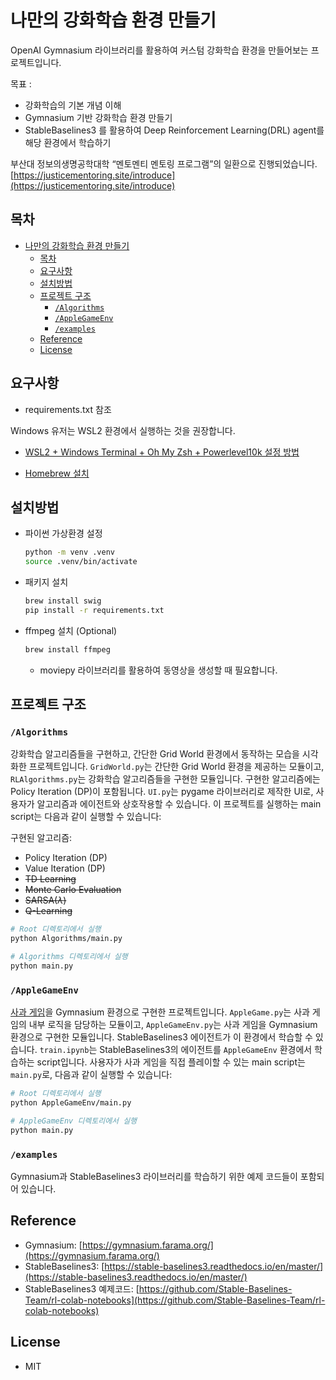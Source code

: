 # 나만의 강화학습 환경 만들기

OpenAI Gymnasium 라이브러리를 활용하여 커스텀 강화학습 환경을 만들어보는 프로젝트입니다.

목표 :

- 강화학습의 기본 개념 이해
- Gymnasium 기반 강화학습 환경 만들기
- StableBaselines3 를 활용하여 Deep Reinforcement Learning(DRL) agent를 해당 환경에서 학습하기

부산대 정보의생명공학대학 “멘토멘티 멘토링 프로그램”의 일환으로 진행되었습니다.
[https://justicementoring.site/introduce](https://justicementoring.site/introduce)

## 목차

- [나만의 강화학습 환경 만들기](#나만의-강화학습-환경-만들기)
  - [목차](#목차)
  - [요구사항](#요구사항)
  - [설치방법](#설치방법)
  - [프로젝트 구조](#프로젝트-구조)
    - [`/Algorithms`](#algorithms)
    - [`/AppleGameEnv`](#applegameenv)
    - [`/examples`](#examples)
  - [Reference](#reference)
  - [License](#license)

## 요구사항

- requirements.txt 참조

Windows 유저는 WSL2 환경에서 실행하는 것을 권장합니다.

- [WSL2 + Windows Terminal + Oh My Zsh + Powerlevel10k 설정 방법](https://gist.github.com/zachrank/fc71ed301e9823264ddac4fb77975735)

- [Homebrew 설치](https://brew.sh)

## 설치방법

- 파이썬 가상환경 설정

    ```bash
    python -m venv .venv
    source .venv/bin/activate
    ```

- 패키지 설치

    ```bash
    brew install swig
    pip install -r requirements.txt
    ```

- ffmpeg 설치 (Optional)

    ```bash
    brew install ffmpeg
    ```

  - moviepy 라이브러리를 활용하여 동영상을 생성할 때 필요합니다.

## 프로젝트 구조

### `/Algorithms`

강화학습 알고리즘들을 구현하고, 간단한 Grid World 환경에서 동작하는 모습을 시각화한 프로젝트입니다. `GridWorld.py`는 간단한 Grid World 환경을 제공하는 모듈이고, `RLAlgorithms.py`는 강화학습 알고리즘들을 구현한 모듈입니다. 구현한 알고리즘에는 Policy Iteration (DP)이 포함됩니다. `UI.py`는 pygame 라이브러리로 제작한 UI로, 사용자가 알고리즘과 에이전트와 상호작용할 수 있습니다. 이 프로젝트를 실행하는 main script는 다음과 같이 실행할 수 있습니다:

구현된 알고리즘:

- Policy Iteration (DP)
- Value Iteration (DP)
- ~~TD Learning~~
- ~~Monte Carlo Evaluation~~
- ~~SARSA($\lambda$)~~
- ~~Q-Learning~~

```bash
# Root 디렉토리에서 실행
python Algorithms/main.py

# Algorithms 디렉토리에서 실행
python main.py
```

### `/AppleGameEnv`

[사과 게임](https://en.gamesaien.com/game/fruit_box/)을 Gymnasium 환경으로 구현한 프로젝트입니다. `AppleGame.py`는 사과 게임의 내부 로직을 담당하는 모듈이고, `AppleGameEnv.py`는 사과 게임을 Gymnasium 환경으로 구현한 모듈입니다. StableBaselines3 에이전트가 이 환경에서 학습할 수 있습니다. `train.ipynb`는 StableBaselines3의 에이전트를 `AppleGameEnv` 환경에서 학습하는 script입니다. 사용자가 사과 게임을 직접 플레이할 수 있는 main script는 `main.py`로, 다음과 같이 실행할 수 있습니다:

```bash
# Root 디렉토리에서 실행
python AppleGameEnv/main.py

# AppleGameEnv 디렉토리에서 실행
python main.py
```

### `/examples`

Gymnasium과 StableBaselines3 라이브러리를 학습하기 위한 예제 코드들이 포함되어 있습니다.

## Reference

- Gymnasium: [https://gymnasium.farama.org/](https://gymnasium.farama.org/)
- StableBaselines3: [https://stable-baselines3.readthedocs.io/en/master/](https://stable-baselines3.readthedocs.io/en/master/)
- StableBaselines3 예제코드: [https://github.com/Stable-Baselines-Team/rl-colab-notebooks](https://github.com/Stable-Baselines-Team/rl-colab-notebooks)

## License

- MIT
